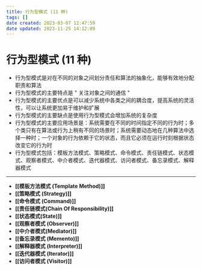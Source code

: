 ```yaml
---
title: 行为型模式 (11 种)
tags: []
date created: 2023-03-07 12:47:59
date updated: 2023-11-25 14:12:09
---
```


# 行为型模式 (11 种)

- 行为型模式是对在不同的对象之间划分责任和算法的抽象化，能够有效地分配职责和算法
- 行为型模式的主要特点是 " 关注对象之间的通信 "
- 行为型模式的主要优点是可以减少系统中各类之间的耦合度，提高系统的灵活性，可以让系统更加易于维护和扩展
- 行为型模式的主要缺点是使用行为型模式会增加系统的复杂度
- 行为型模式的主要应用场景是：系统需要在不同的时间指定不同的行为时；多个类只有在算法或行为上稍有不同的场景时；系统需要动态地在几种算法中选择一种时；一个对象的行为依赖于它的状态，而且它必须在运行时刻根据状态改变它的行为时
- 行为型模式包括：模板方法模式、策略模式、命令模式、责任链模式、状态模式、观察者模式、中介者模式、迭代器模式、访问者模式、备忘录模式、解释器模式
---
- **[[模板方法模式 (Template Method)]]**
- **[[策略模式 (Strategy)]]**
- **[[命令模式 (Command)]]**
- **[[责任链模式(Chain Of Responsibility)]]**
- **[[状态模式(State)]]**
- **[[观察者模式 (Observer)]]**
- **[[中介者模式(Mediator)]]**
- **[[备忘录模式 (Memento)]]**
- **[[解释器模式 (Interpreter)]]**
- **[[迭代器模式 (Iterator)]]**
- **[[访问者模式 (Visitor)]]**


